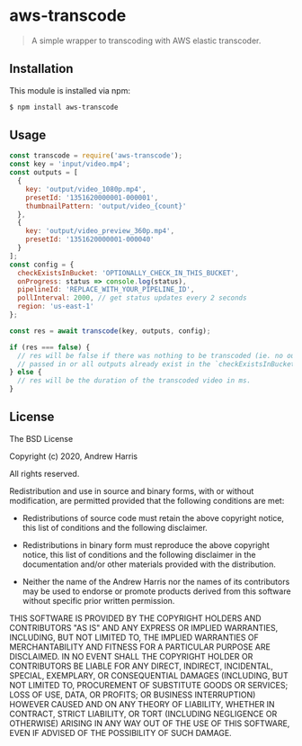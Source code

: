# aws-transcode

> A simple wrapper to transcoding with AWS elastic transcoder.

## Installation

This module is installed via npm:

``` bash
$ npm install aws-transcode
```

## Usage

```js
const transcode = require('aws-transcode');
const key = 'input/video.mp4';
const outputs = [
  {
    key: 'output/video_1080p.mp4',
    presetId: '1351620000001-000001',
    thumbnailPattern: 'output/video_{count}'
  },
  {
    key: 'output/video_preview_360p.mp4',
    presetId: '1351620000001-000040'
  }
];
const config = {
  checkExistsInBucket: 'OPTIONALLY_CHECK_IN_THIS_BUCKET',
  onProgress: status => console.log(status),
  pipelineId: 'REPLACE_WITH_YOUR_PIPELINE_ID',
  pollInterval: 2000, // get status updates every 2 seconds
  region: 'us-east-1'
};

const res = await transcode(key, outputs, config);

if (res === false) {
  // res will be false if there was nothing to be transcoded (ie. no outputs were
  // passed in or all outputs already exist in the `checkExistsInBucket` bucket.
} else {
  // res will be the duration of the transcoded video in ms.
}
```

## License

The BSD License

Copyright (c) 2020, Andrew Harris

All rights reserved.

Redistribution and use in source and binary forms, with or without modification,
are permitted provided that the following conditions are met:

* Redistributions of source code must retain the above copyright notice, this
  list of conditions and the following disclaimer.

* Redistributions in binary form must reproduce the above copyright notice, this
  list of conditions and the following disclaimer in the documentation and/or
  other materials provided with the distribution.

* Neither the name of the Andrew Harris nor the names of its
  contributors may be used to endorse or promote products derived from
  this software without specific prior written permission.

THIS SOFTWARE IS PROVIDED BY THE COPYRIGHT HOLDERS AND CONTRIBUTORS "AS IS" AND
ANY EXPRESS OR IMPLIED WARRANTIES, INCLUDING, BUT NOT LIMITED TO, THE IMPLIED
WARRANTIES OF MERCHANTABILITY AND FITNESS FOR A PARTICULAR PURPOSE ARE
DISCLAIMED. IN NO EVENT SHALL THE COPYRIGHT HOLDER OR CONTRIBUTORS BE LIABLE FOR
ANY DIRECT, INDIRECT, INCIDENTAL, SPECIAL, EXEMPLARY, OR CONSEQUENTIAL DAMAGES
(INCLUDING, BUT NOT LIMITED TO, PROCUREMENT OF SUBSTITUTE GOODS OR SERVICES;
LOSS OF USE, DATA, OR PROFITS; OR BUSINESS INTERRUPTION) HOWEVER CAUSED AND ON
ANY THEORY OF LIABILITY, WHETHER IN CONTRACT, STRICT LIABILITY, OR TORT
(INCLUDING NEGLIGENCE OR OTHERWISE) ARISING IN ANY WAY OUT OF THE USE OF THIS
SOFTWARE, EVEN IF ADVISED OF THE POSSIBILITY OF SUCH DAMAGE.
